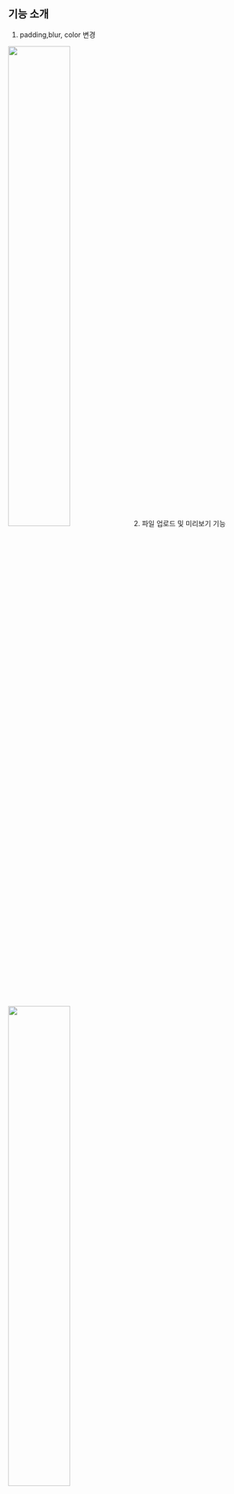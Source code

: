 ## 기능 소개
1. padding,blur, color 변경
  <img src="https://user-images.githubusercontent.com/72637095/161958831-9287ea7f-b03b-4b59-9d7b-b5ea1f8a51d2.gif" width="50%"/>
2. 파일 업로드 및 미리보기 기능
  <img src="https://user-images.githubusercontent.com/72637095/161959260-aef7074c-1c95-4df7-bfd8-9ac8dfcc8d7d.gif" width="50%" />
